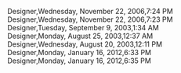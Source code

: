 ﻿Designer,Wednesday, November 22, 2006,7:24 PM  Designer,Wednesday, November 22, 2006,7:23 PM  Designer,Tuesday, September 9, 2003,1:34 AM  Designer,Monday, August 25, 2003,12:37 AM  Designer,Wednesday, August 20, 2003,12:11 PM  Designer,Monday, January 16, 2012,6:33 PM  Designer,Monday, January 16, 2012,6:35 PM